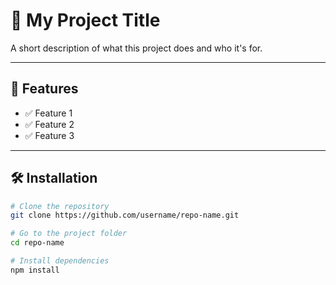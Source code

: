 # 🚀 My Project Title

A short description of what this project does and who it's for.

---

## 📌 Features
- ✅ Feature 1  
- ✅ Feature 2  
- ✅ Feature 3  

---

## 🛠️ Installation

```bash
# Clone the repository
git clone https://github.com/username/repo-name.git

# Go to the project folder
cd repo-name

# Install dependencies
npm install
